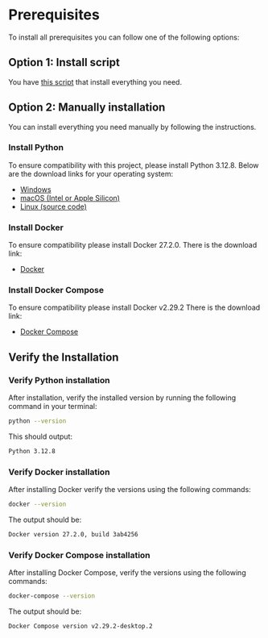 
# Prerequisites

To install all prerequisites you can follow one of the following options:

## Option 1: Install script

You have [this script](./install_prerequisites.sh) that install everything you need.

## Option 2: Manually installation

You can install everything you need manually by following the instructions.

### Install Python

To ensure compatibility with this project, please install Python 3.12.8. Below are the download links for your operating system:

- [Windows](https://www.python.org/ftp/python/3.12.8/python-3.12.8-amd64.exe)
- [macOS (Intel or Apple Silicon)](https://www.python.org/ftp/python/3.12.8/python-3.12.8-macosx10.9.pkg)
- [Linux (source code)](https://www.python.org/ftp/python/3.12.8/Python-3.12.8.tgz)

### Install Docker

To ensure compatibility please install Docker 27.2.0. There is the download link:

- [Docker](https://www.docker.com/products/docker-desktop)

### Install Docker Compose

To ensure compatibility please install Docker v2.29.2 There is the download link:

- [Docker Compose](https://docs.docker.com/compose/install/)

## Verify the Installation

### Verify Python installation

After installation, verify the installed version by running the following command in your terminal:

```bash
python --version
```

This should output:

```bash
Python 3.12.8
```

### Verify Docker installation

After installing Docker verify the versions using the following commands:

```bash
docker --version
```

The output should be:

```bash
Docker version 27.2.0, build 3ab4256
```

### Verify Docker Compose installation

After installing Docker Compose, verify the versions using the following commands:

```bash
docker-compose --version
```

The output should be:

```bash
Docker Compose version v2.29.2-desktop.2
```
